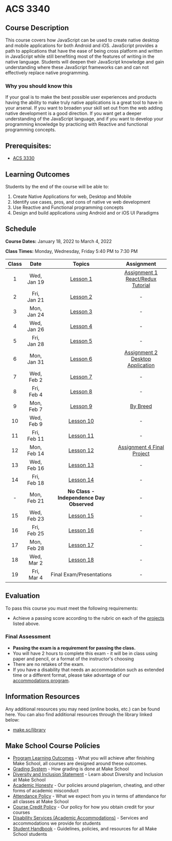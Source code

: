 # ACS 3340

## Course Description

This course covers how JavaScript can be used to create native desktop and mobile applications for both Android and iOS. JavaScript provides a path to applications that have the ease of being cross platform and written in JavaScript while still benefiting most of the features of writing in the native language. Students will deepen their JavaScript knowledge and gain understanding where these JavaScript frameworks can and can not effectively replace native programming.

### Why you should know this

If your goal is to make the best possible user experiences and products having the ability to make truly native applications is a great tool to have in your arsenal. If you want to broaden your skill set out from the web adding native development is a good direction. If you want get a deeper understanding of the JavaScript language, and if you want to develop your programming knowledge by practicing with Reactive and functional programming concepts. 

## Prerequisites:  

- [ACS 3330](https://github.com/Tech-at-DU/ACS-3330-Single-Page-Web-Applications)

<!-- ## Course Specifics

**Course Delivery**: online | 7 weeks | 14 sessions

**Course Credits**: 3 units | 37.5 Seat Hours | 75 Total Hours -->

## Learning Outcomes

Students by the end of the course will be able to:

1. Create Native Applications for web, Desktop and Mobile
1. Identify use cases, pros, and cons of native ve web development
1. Use Reactive and Functional programming concepts
1. Design and build applications using Android and or iOS UI Paradigms

## Schedule

**Course Dates:** January 18, 2022 to March 4, 2022

**Class Times:** Monday, Wednesday, Friday 5:40 PM to 7:30 PM

| Class |    Date       |   Topics   |  Assignment |
|:-----:|:-------------:|:----------:|:-----------:|
|  1    |  Wed, Jan 19 | [Lesson 1]  | [Assignment 1 React/Redux Tutorial](Assignments/Assignment-1-react-redux.md) |
|  2    |  Fri, Jan 21 | [Lesson 2]  | - |
|  3    |  Mon, Jan 24 | [Lesson 3]  | - |
|  4    |  Wed, Jan 26 | [Lesson 4]  | - |
|  5    |  Fri, Jan 28 | [Lesson 5]  | - |
|  6    |  Mon, Jan 31 | [Lesson 6]  | [Assignment 2 Desktop Application](Assignments/Assignment-2-desktop-app.md) |
|  7    |  Wed, Feb  2 | [Lesson 7]  | - |
|  8    |  Fri, Feb  4 | [Lesson 8]  | - |
|  9    |  Mon, Feb  7 | [Lesson 9]  | [By Breed](Assignments/Assignment-4-mobile-app.md) |
| 10    |  Wed, Feb  9 | [Lesson 10] | - |
| 11    |  Fri, Feb 11 | [Lesson 11] | - |
| 12    |  Mon, Feb 14 | [Lesson 12] | [Assignment 4 Final Project](Assignments/Assignment-final-project.md) |
| 13    |  Wed, Feb 16 | [Lesson 13] | - |
| 14    |  Fri, Feb 18 | [Lesson 14] | - |
| -     |  Mon, Feb 21 | **No Class - Independence Day Observed** | - |
| 15    |  Wed, Feb 23 | [Lesson 15] | - |
| 16    |  Fri, Feb 25 | [Lesson 16] | - |
| 17    |  Mon, Feb 28 | [Lesson 17] | - |
| 18    |  Wed, Mar  2 | [Lesson 18] | - |
| 19    |  Fri, Mar  4 | Final Exam/Presentations | - |

[Lesson 1]: Lessons/Lesson-01.md
[Lesson 2]: Lessons/Lesson-02.md
[Lesson 3]: Lessons/Lesson-03.md
[Lesson 4]: Lessons/Lesson-04.md
[Lesson 5]: Lessons/Lesson-05.md
[Lesson 6]: Lessons/Lesson-06.md
[Lesson 7]: Lessons/Lesson-07.md
[Lesson 8]: Lessons/Lesson-08.md
[Lesson 9]: Lessons/Lesson-09.md
[Lesson 10]: Lessons/Lesson-10.md
[Lesson 11]: Lessons/Lesson-11.md
[Lesson 12]: Lessons/Lesson-12.md
[Lesson 13]: Lessons/Lesson-13.md
[Lesson 14]: Lessons/Lesson-14.md
[Lesson 15]: Lessons/Lesson-15.md
[Lesson 16]: Lessons/Lesson-16.md
[Lesson 17]: Lessons/Lesson-17.md
[Lesson 18]: Lessons/Lesson-18.md

[Assignment 1]: Assignments/Assignment-1-react-redux.md
[Assignment 1]: Assignments/Assignment-1-react-redux.md
[Assignment 1]: Assignments/Assignment-1-react-redux.md
[Assignment 1]: Assignments/Assignment-1-react-redux.md

## Evaluation

To pass this course you must meet the following requirements:

- Achieve a passing score according to the rubric on each of the [projects](#projects) listed above.

### Final Assessment

- **Passing the exam is a requirement for passing the class.**
- You will have 2 hours to complete this exam - it will be in class using paper and pencil, or a format of the instructor's choosing
- There are no retakes of the exam.
- If you have a disability that needs an accommodation such as extended time or a different format, please take advantage of our [accommodations program](make.sc/disability-policy).

##  Information Resources

Any additional resources you may need (online books, etc.) can be found here. You can also find additional resources through the library linked below:

- [make.sc/library](http://make.sc/library)

## Make School Course Policies

- [Program Learning Outcomes](https://make.sc/program-learning-outcomes) - What you will achieve after finishing Make School, all courses are designed around these outcomes.
- [Grading System](https://make.sc/grading-system) - How grading is done at Make School
- [Diversity and Inclusion Statement](https://make.sc/diversity-and-inclusion-statement) - Learn about Diversity and Inclusion at Make School
- [Academic Honesty](https://make.sc/academic-honesty-policy) - Our policies around plagerism, cheating, and other forms of academic misconduct 
- [Attendance Policy](https://make.sc/attendance-policy) - What we expect from you in terms of attendance for all classes at Make School
- [Course Credit Policy](https://make.sc/course-credit-policy) - Our policy for how you obtain credit for your courses
- [Disability Services (Academic Accommodations)](https://make.sc/disability-services) - Services and accommodations we provide for students
- [Student Handbook](https://make.sc/student-handbook) - Guidelines, policies, and resources for all Make School students
